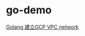 # go-demo
[Golang 建立GCP VPC network](https://matthung0807.blogspot.com/2023/04/go-create-gcp-vpc-network.html)
